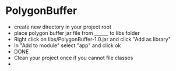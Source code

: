 # PolygonBuffer
- create new directory in your project root 
- place polygon buffer jar file from ______ to libs folder
 - Right click on libs/PolygonBuffer-1.0.jar and click "Add as library"
 - In "Add to module" select "app" and click ok
 - DONE 
 - Clean your project once if you cannot file classes
 - 

